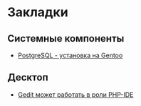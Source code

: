 Закладки
========

Системные компоненты
--------------------

 * [PostgreSQL - установка на Gentoo](http://en.gentoo-wiki.com/wiki/PostgreSQL)

Десктоп
-------

 * [Gedit может работать в роли PHP-IDE](http://www.diigo.com/user/balancer73/gedit+php)
